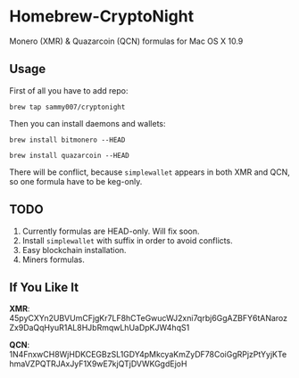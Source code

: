 Homebrew-CryptoNight
====================
Monero (XMR) & Quazarcoin (QCN) formulas for Mac OS X 10.9

Usage
-----
First of all you have to add repo:

`brew tap sammy007/cryptonight`

Then you can install daemons and wallets:

`brew install bitmonero --HEAD`

`brew install quazarcoin --HEAD`

There will be conflict, because `simplewallet` appears in both XMR and QCN, so one formula have to be keg-only.

TODO
----
1. Currently formulas are HEAD-only. Will fix soon.
2. Install `simplewallet` with suffix in order to avoid conflicts.
3. Easy blockchain installation.
4. Miners formulas.

If You Like It
--------------

**XMR**: 45pyCXYn2UBVUmCFjgKr7LF8hCTeGwucWJ2xni7qrbj6GgAZBFY6tANarozZx9DaQqHyuR1AL8HJbRmqwLhUaDpKJW4hqS1

**QCN**: 1N4FnxwCH8WjHDKCEGBzSL1GDY4pMkcyaKmZyDF78CoiGgRPjzPtYyjKTehmaVZPQTRJAxJyF1X9wE7kjQTjDVWKGgdEjoH
